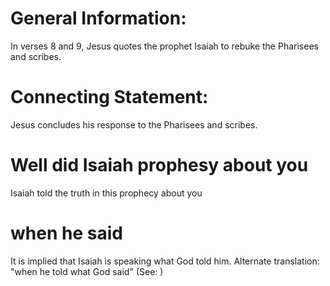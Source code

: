 
# General Information:
In verses 8 and 9, Jesus quotes the prophet Isaiah to rebuke the Pharisees and scribes.

# Connecting Statement:
Jesus concludes his response to the Pharisees and scribes.

# Well did Isaiah prophesy about you
Isaiah told the truth in this prophecy about you

# when he said
It is implied that Isaiah is speaking what God told him. Alternate translation: "when he told what God said" (See: )